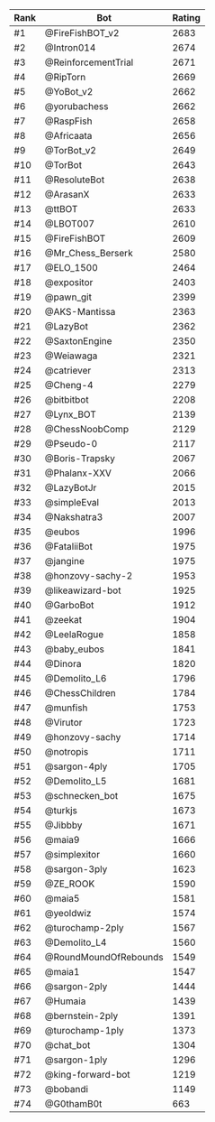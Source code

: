 Rank|Bot|Rating
---|---|---
#1|@FireFishBOT_v2|2683
#2|@Intron014|2674
#3|@ReinforcementTrial|2671
#4|@RipTorn|2669
#5|@YoBot_v2|2662
#6|@yorubachess|2662
#7|@RaspFish|2658
#8|@Africaata|2656
#9|@TorBot_v2|2649
#10|@TorBot|2643
#11|@ResoluteBot|2638
#12|@ArasanX|2633
#13|@ttBOT|2633
#14|@LBOT007|2610
#15|@FireFishBOT|2609
#16|@Mr_Chess_Berserk|2580
#17|@ELO_1500|2464
#18|@expositor|2403
#19|@pawn_git|2399
#20|@AKS-Mantissa|2363
#21|@LazyBot|2362
#22|@SaxtonEngine|2350
#23|@Weiawaga|2321
#24|@catriever|2313
#25|@Cheng-4|2279
#26|@bitbitbot|2208
#27|@Lynx_BOT|2139
#28|@ChessNoobComp|2129
#29|@Pseudo-0|2117
#30|@Boris-Trapsky|2067
#31|@Phalanx-XXV|2066
#32|@LazyBotJr|2015
#33|@simpleEval|2013
#34|@Nakshatra3|2007
#35|@eubos|1996
#36|@FataliiBot|1975
#37|@jangine|1975
#38|@honzovy-sachy-2|1953
#39|@likeawizard-bot|1925
#40|@GarboBot|1912
#41|@zeekat|1904
#42|@LeelaRogue|1858
#43|@baby_eubos|1841
#44|@Dinora|1820
#45|@Demolito_L6|1796
#46|@ChessChildren|1784
#47|@munfish|1753
#48|@Virutor|1723
#49|@honzovy-sachy|1714
#50|@notropis|1711
#51|@sargon-4ply|1705
#52|@Demolito_L5|1681
#53|@schnecken_bot|1675
#54|@turkjs|1673
#55|@Jibbby|1671
#56|@maia9|1666
#57|@simplexitor|1660
#58|@sargon-3ply|1623
#59|@ZE_ROOK|1590
#60|@maia5|1581
#61|@yeoldwiz|1574
#62|@turochamp-2ply|1567
#63|@Demolito_L4|1560
#64|@RoundMoundOfRebounds|1549
#65|@maia1|1547
#66|@sargon-2ply|1444
#67|@Humaia|1439
#68|@bernstein-2ply|1391
#69|@turochamp-1ply|1373
#70|@chat_bot|1304
#71|@sargon-1ply|1296
#72|@king-forward-bot|1219
#73|@bobandi|1149
#74|@G0thamB0t|663
